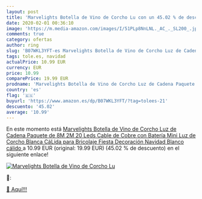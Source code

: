 ```yaml
---
layout: post
title: 'Marvelights Botella de Vino de Corcho Lu con un 45.02 % de descuento'
date: 2020-02-01 00:36:10
image: 'https://m.media-amazon.com/images/I/51PLp8NnLNL._AC_._SL200_.jpg'
comments: true
category: ofertas
author: ring
slug: 'B07WKL3YFT-es Marvelights Botella de Vino de Corcho Luz de Cadena...'
tags: tole.es, navidad
actualPrice: 10.99 EUR
currency: EUR
price: 10.99
comparePrice: 19.99 EUR
prodname: 'Marvelights Botella de Vino de Corcho Luz de Cadena Paquete de 8M 2M 20 Leds Cable de Cobre con Batería Mini Luz de Corcho Blanca CáLida para Bricolaje Fiesta Decoración Navidad  Blanco cálido '
country: 'es'
flag: '🇪🇸'
buyurl: 'https://www.amazon.es/dp/B07WKL3YFT/?tag=tolees-21'
descuento: '45.02'
average: '10.99'
---
```


En este momento está [Marvelights Botella de Vino de Corcho Luz de Cadena Paquete de 8M 2M 20 Leds Cable de Cobre con Batería Mini Luz de Corcho Blanca CáLida para Bricolaje Fiesta Decoración Navidad  Blanco cálido ](https://www.amazon.es/dp/B07WKL3YFT/?tag=tolees-21) a 10.99 EUR (original: 19.99 EUR) (45.02 %  de descuento) en el siguiente enlace!

[![Marvelights Botella de Vino de Corcho Lu](https://m.media-amazon.com/images/I/51PLp8NnLNL._AC_._SL200_.jpg)](https://www.amazon.es/dp/B07WKL3YFT/?tag=tolees-21)

🔎:


[🛒 Aquí!!!](https://www.amazon.es/dp/B07WKL3YFT/?tag=tolees-21)

